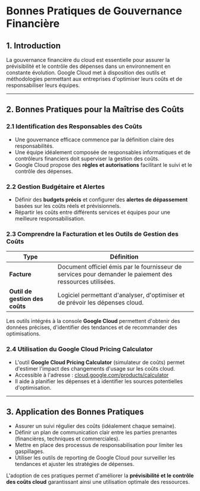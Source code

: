 
#  Bonnes Pratiques de Gouvernance Financière 

## 1. Introduction

La gouvernance financière du cloud est essentielle pour assurer la prévisibilité et le contrôle des dépenses dans un environnement en constante évolution. Google Cloud met à disposition des outils et méthodologies permettant aux entreprises d'optimiser leurs coûts et de responsabiliser leurs équipes.

---

## 2. Bonnes Pratiques pour la Maîtrise des Coûts

### 2.1 Identification des Responsables des Coûts

- Une gouvernance efficace commence par la définition claire des responsabilités.
- Une équipe idéalement composée de responsables informatiques et de contrôleurs financiers doit superviser la gestion des coûts.
- Google Cloud propose des **règles et autorisations** facilitant le suivi et le contrôle des dépenses.

### 2.2 Gestion Budgétaire et Alertes

- Définir des **budgets précis** et configurer des **alertes de dépassement** basées sur les coûts réels et prévisionnels.
- Répartir les coûts entre différents services et équipes pour une meilleure responsabilisation.

### 2.3 Comprendre la Facturation et les Outils de Gestion des Coûts

| Type                           | Définition                                                                                                |
| ------------------------------ | --------------------------------------------------------------------------------------------------------- |
| **Facture**                    | Document officiel émis par le fournisseur de services pour demander le paiement des ressources utilisées. |
| **Outil de gestion des coûts** | Logiciel permettant d'analyser, d'optimiser et de prévoir les dépenses cloud.                             |

Les outils intégrés à la console **Google Cloud** permettent d'obtenir des données précises, d'identifier des tendances et de recommander des optimisations.

### 2.4 Utilisation du Google Cloud Pricing Calculator

- L'outil **Google Cloud Pricing Calculator** (simulateur de coûts) permet d'estimer l'impact des changements d'usage sur les coûts cloud.
- Accessible à l'adresse : [cloud.google.com/products/calculator](https://cloud.google.com/products/calculator)
- Il aide à planifier les dépenses et à identifier les sources potentielles d'optimisation.

---

## 3. Application des Bonnes Pratiques

- Assurer un suivi régulier des coûts (idéalement chaque semaine).
- Définir un plan de communication clair entre les parties prenantes (financières, techniques et commerciales).
- Mettre en place des processus de responsabilisation pour limiter les gaspillages.
- Utiliser les outils de reporting de Google Cloud pour surveiller les tendances et ajuster les stratégies de dépenses.

L'adoption de ces pratiques permet d'améliorer la **prévisibilité et le contrôle des coûts cloud** garantissant ainsi une utilisation optimale des ressources.

